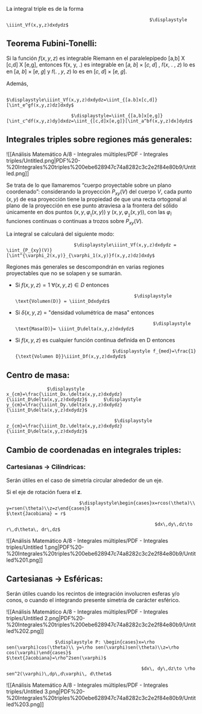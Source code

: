 La integral triple es de la forma

                                                         $\displaystyle \iiint_Vf(x,y,z)dxdydz$

## Teorema Fubini-Tonelli:

Si la función $f(x,y,z)$ es integrable Riemann en el paralelepípedo [a,b] X [c,d] X [e,g], entonces f(x, y, .) es integrable en [𝑎, 𝑏] × [𝑐, 𝑑] , 𝑓(𝑥, . , 𝑧) lo es en [𝑎, 𝑏] × [𝑒, 𝑔] y 𝑓(. , 𝑦, 𝑧) lo es en [𝑐, 𝑑] × [𝑒, 𝑔].

Además,

                            $\displaystyle\iiint_Vf(x,y,z)dxdydz=\iint_{[a.b]x[c,d]}[\int_e^gf(x,y,z)dz]dxdy$

                            $\displaystyle=\iint_{[a,b]x[e,g]}[\int_c^df(x,y,z)dy]dxdz=\iint_{[c,d]x[e,g]}[\int_a^bf(x,y,z)dx]dydz$

## Integrales triples sobre regiones más generales:

![[Análisis Matemático A/8 - Integrales múltiples/PDF - Integrales triples/Untitled.png|PDF%20-%20Integrales%20triples%200ebe628947c74a8282c3c2e2f84e80b9/Untitled.png]]

Se trata de lo que llamaremos “cuerpo proyectable sobre un plano coordenado”: considerando la proyección $P_{xy}(V)$ del cuerpo $V$, cada punto $(x,y)$ de esa proyección tiene la propiedad de que una recta ortogonal al plano de la proyección en ese punto atraviesa a la frontera del sólido únicamente en dos puntos $(x,y,\varphi_{_1}(x,y))$ y $(x,y,\varphi_{_2}(x,y))$, con las $\varphi_i$ funciones continuas o continuas a trozos sobre $P_{xy}(V)$.

La integral se calculará del siguiente modo:

                             $\displaystyle\iiint_Vf(x,y,z)dxdydz = \iint_{P_{xy}(V)}[\int^{\varphi_2(x,y)}_{\varphi_1(x,y)}f(x,y,z)dz]dxdy$

Regiones más generales se descompondrán en varias regiones proyectables que no se solapen y se sumarán.

- Si $f(x,y,z) = 1$    $\forall(x,y,z)\in D$ entonces

                                                  $\displaystyle \text{Volumen(D)} = \iiint_Ddxdydz$

- Si $\delta(x,y,z)$ = "densidad volumétrica de masa" entonces

                                                         $\displaystyle \text{Masa(D)}= \iiint_D\delta(x,y,z)dxdydz$

- Si $f(x,y,z)$ es cualquier función continua definida en D entonces

                                          $\displaystyle f_{med}=\frac{1}{\text{Volumen D}}\iiint_Df(x,y,z)dxdydz$

## Centro de masa:

                   $\displaystyle x_{cm}=\frac{\iiint_Dx.\delta(x,y,z)dxdydz}{\iiint_D\delta(x,y,z)dxdydz}$      $\displaystyle y_{cm}=\frac{\iiint_Dy.\delta(x,y,z)dxdydz}{\iiint_D\delta(x,y,z)dxdydz}$    

                                            $\displaystyle z_{cm}=\frac{\iiint_Dz.\delta(x,y,z)dxdydz}{\iiint_D\delta(x,y,z)dxdydz}$

## Cambio de coordenadas en integrales triples:

### Cartesianas → Cilíndricas:

Serán útiles en el caso de simetría circular alrededor de un eje.

Si el eje de rotación fuera el **z**.

                               $\displaystyle\begin{cases}x=rcos(\theta)\\ y=rsen(\theta)\\z=z\end{cases}$                                          $\text{Jacobiana} = r$

                                                           $dx\,dy\,dz\to r\,d\theta\, dr\,dz$

![[Análisis Matemático A/8 - Integrales múltiples/PDF - Integrales triples/Untitled 1.png|PDF%20-%20Integrales%20triples%200ebe628947c74a8282c3c2e2f84e80b9/Untitled%201.png]]

## Cartesianas → Esféricas:

Serán útiles cuando los recintos de integración involucren esferas y/o conos, o cuando el integrando presente simetría de carácter esférico.

![[Análisis Matemático A/8 - Integrales múltiples/PDF - Integrales triples/Untitled 2.png|PDF%20-%20Integrales%20triples%200ebe628947c74a8282c3c2e2f84e80b9/Untitled%202.png]]

                      $\displaystyle P: \begin{cases}x=\rho sen(\varphi)cos(\theta)\\ y=\rho sen(\varphi)sen(\theta)\\z=\rho cos(\varphi)\end{cases}$                         $\text{Jacobiana}=\rho^2sen(\varphi)$

                                                      $dx\, dy\,dz\to \rho sen^2(\varphi)\,dp\,d\varphi\, d\theta$

![[Análisis Matemático A/8 - Integrales múltiples/PDF - Integrales triples/Untitled 3.png|PDF%20-%20Integrales%20triples%200ebe628947c74a8282c3c2e2f84e80b9/Untitled%203.png]]